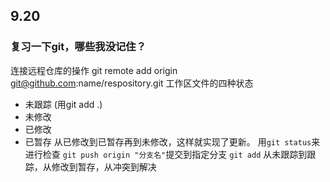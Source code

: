 ## 9.20
### 复习一下git，哪些我没记住？
连接远程仓库的操作
git remote add origin git@github.com:name/respository.git
工作区文件的四种状态
- 未跟踪 (用git add .)
- 未修改
- 已修改
- 已暂存
从已修改到已暂存再到未修改，这样就实现了更新。
用`git status`来进行检查
`git push origin "分支名"`提交到指定分支
`git add` 从未跟踪到跟踪，从修改到暂存，从冲突到解决
<!--stackedit_data:
eyJoaXN0b3J5IjpbMTk4NzkzMzkzMCwtODA3NzAxODU0LC0xNT
IxMDAzODMyXX0=
-->